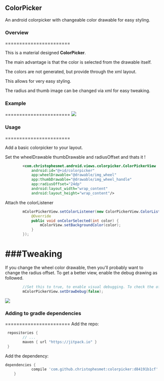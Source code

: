 ## ColorPicker
An android colorpicker with changeable color drawable for easy styling.

### Overview
=======================

This is a material designed **ColorPicker**.

The main advantage is that the color is selected from the drawable itself.

The colors are not generated, but provide through the xml layout.

This allows for very easy styling.

The radius and thumb image can be changed via xml for easy tweaking.


### Example
=======================
![](/video_example.gif)
### Usage
=======================

Add a basic colorpicker to your layout.

Set the wheelDrawable thumbDrawable and radiusOffset and thats it !

```xml
        <com.christophesmet.android.views.colorpicker.ColorPickerView
            android:id="@+id/colorpicker"
            app:wheelDrawable="@drawable/img_wheel"
            app:thumbDrawable="@drawable/img_wheel_handle"
            app:radiusOffset="24dp"
            android:layout_width="wrap_content"
            android:layout_height="wrap_content"/>
```
Attach the colorListener
```java
        mColorPickerView.setColorListener(new ColorPickerView.ColorListener() {
            @Override
            public void onColorSelected(int color) {
                mColorView.setBackgroundColor(color);
            }
        });
```

###Tweaking
=======================
If you change the wheel color drawable, then you'll probably want to change the radius offset.
To get a better view, enable the debug drawing as followed.

```java
        //Set this to true, to enable visual debugging. To check the offset radius
        mColorPickerView.setDrawDebug(false);
```
![](/debug.png)

### Adding to gradle dependencies
=======================
Add the repo:
```groovy
 repositories {
        // ...
        maven { url "https://jitpack.io" }
 }
```
Add the dependency:
```groovy
dependencies {
	        compile 'com.github.christophesmet:colorpicker:d84191b1cf'
	}
```


